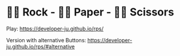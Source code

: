 # ✊🏻 Rock - ✋🏻 Paper - ✌🏻 Scissors

Play: https://developer-ju.github.io/rps/

Version with alternative Buttons: https://developer-ju.github.io/rps/#alternative
